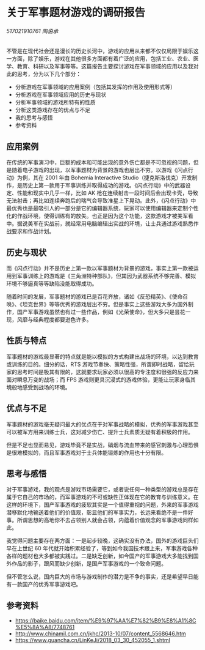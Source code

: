 # 关于军事题材游戏的调研报告

###### 517021910761 陶伯承

不管是在现代社会还是漫长的历史长河中，游戏的应用从来都不仅仅局限于娱乐这一方面，除了娱乐，游戏在其他很多方面都有着广泛的应用，包括工业、农业、医学、教育、科研以及军事等等。这篇报告主要探讨游戏在军事领域的应用以及我对此的思考，分为以下几个部分：

+ 分析游戏在军事领域的应用案例（包括其发挥的作用及使用形式等）
+ 分析游戏在军事领域应用的历史与现状
+ 分析军事领域的游戏所特有的性质
+ 分析这类游戏存在的优点与不足
+ 我的思考与感悟
+ 参考资料

## 应用案例

在传统的军事演习中，巨额的成本和可能出现的意外伤亡都是不可忽视的问题，但是随着电子游戏的出现，以军事题材为背景的游戏也层出不穷。以游戏《闪点行动》为例，其在 2001 年由 Bohemia Interactive Studio（捷克斯洛伐克）开发制作，是历史上第一款用于军事训练并取得成功的游戏。《闪点行动》中的武器设定、性能和现实中几乎一样，比如 AK 枪在连续射击一段时间后会出现卡壳，导致无法射击；再比如连续奔跑后的喘气会导致准星上下晃动。此外，《闪点行动》中最优秀也是最吸引人的一部分是它的编辑器系统，玩家可以使用编辑器来定制个性化的作战环境，使得训练有的放矢。也正是因为这个功能，这款游戏才被美军看中。据说美军在实战前，就经常用电脑编辑出实战的环境，让士兵通过游戏熟悉作战要求和作战计划。

## 历史与现状

而《闪点行动》并不是历史上第一款以军事题材为背景的游戏，事实上第一款被运用到军事训练上的游戏是《三角洲特种部队》，但其因为武器系统不够完善、模拟环境不够逼真等等缺陷没能取得成功。

随着时间的发展，军事题材的游戏已是百花齐放，诸如《反恐精英》、《使命召唤》、《坦克世界》等等优秀的游戏层出不穷。但是事实上这些游戏大多为国外制作，国产军事游戏虽然也有过一些作品，例如《光荣使命》，但大多只是昙花一现，风靡与经典程度都要逊色许多。

## 性质与特点

军事题材的游戏最显著的特点就是能以模拟的方式构建出战场的环境，以达到教育或训练的目的。细分的话，RTS 游戏节奏快、策略性强，所谓即时战略，留给玩家的思考时间是极其有限的，这就要求玩家必须以很高的专注度和很强的反应力来面对瞬息万变的战场；而 FPS 游戏则更具沉浸式的游戏体验，更能让玩家身临其境般地感受到战场的环境。

## 优点与不足

军事题材的游戏毫无疑问最大的优点在于对军事战略的模拟，优秀的军事游戏甚至可以被军方用来训练士兵，这对减少伤亡、提升士兵素质无疑有着积极的作用。

但是不足也显而易见，游戏毕竟不是实战，硝烟与流血带来的感官刺激与心理恐惧是很难模拟的，而且军事游戏对于士兵体能锻炼的作用也十分有限。

## 思考与感悟

对于军事游戏，我的观点是游戏市场需要它，或者说任何一种类型的游戏总是存在属于它自己的市场的，而军事游戏的不可或缺性正体现在它的教育与训练意义。在这样的环境下，国产军事游戏的疲软其实是一个值得重视的问题，外来的军事游戏潜移默化地输送着他们的价值观，彰显他们的军事实力，长远来看绝不是一件好事。所谓思想的高地你不去占领别人就会占领，内蕴着价值观念的军事游戏同样如此。

我觉得问题主要存在两方面：一是起步较晚，这确实没有办法，国外的游戏巨头们早在上世纪 60 年代就开始积累经验了，等到如今我国技术跟上来，军事游戏各种各样的题材也大多都被实践过。二是缺乏创新，如今国产的军事游戏大多能找到国外作品的影子，跟风而缺少创新，是国产军事游戏的一个致命问题。

但不管怎么说，国内巨大的市场与游戏制作的潜力是不争的事实，还是希望早日能有一款国产的优秀军事游戏吧。

## 参考资料

+ <https://baike.baidu.com/item/%E9%97%AA%E7%82%B9%E8%A1%8C%E5%8A%A8/7748761>
+ <http://www.chinamil.com.cn/jkhc/2013-10/07/content_5568646.htm>
+ <https://www.guancha.cn/LinKeJi/2018_03_30_452055_1.shtml>